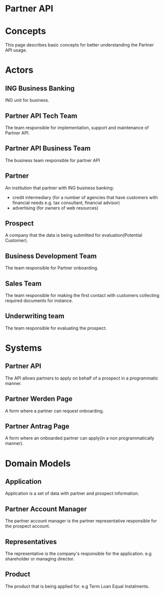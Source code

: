 # Partner API

# Concepts
This page describes basic concepts for better understanding the Partner API usage.

# Actors

## ING Business Banking
ING unit for business.

## Partner API Tech Team
The team responsible for implementation, support and maintenance of Partner API.

## Partner API Business Team
The business team responsible for partner API

## Partner
An institution that partner with ING business banking:
* credit intermediary (for a number of agencies that have customers with financial needs e.g. tax consultant, financial advisor)
* advertising (for owners of web resources)

## Prospect
A company that the data is being submitted for evaluation(Potential Customer).

## Business Development Team
The team responsible for Partner onboarding.

## Sales Team
The team responsible for making the first contact with customers collecting required documents for instance.

## Underwriting team
The team responsible for evaluating the prospect.

# Systems

## Partner API
The API allows partners to apply on behalf of a prospect in a programmatic manner.

## Partner Werden Page
A form where a partner can request onboarding.

## Partner Antrag Page
A form where an onboarded partner can apply(in a non programmatically manner).

# Domain Models

## Application
Application is a set of data with partner and prospect information.

## Partner Account Manager
The partner account manager is the partner representative responsible for the prospect account.

## Representatives
The representative is the company's responsible for the application. e.g shareholder or managing director.

## Product
The product that is being applied for. e.g Term Loan Equal Instalments.
